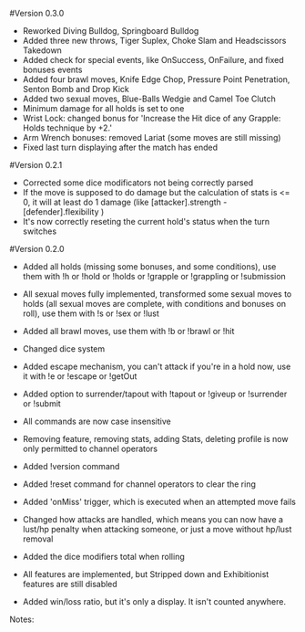 #Version 0.3.0
- Reworked Diving Bulldog, Springboard Bulldog
- Added three new throws, Tiger Suplex, Choke Slam and Headscissors Takedown
- Added check for special events, like OnSuccess, OnFailure, and fixed bonuses events
- Added four brawl moves, Knife Edge Chop, Pressure Point Penetration, Senton Bomb and Drop Kick
- Added two sexual moves, Blue-Balls Wedgie and Camel Toe Clutch
- Minimum damage for all holds is set to one
- Wrist Lock: changed bonus for 'Increase the Hit dice of any Grapple: Holds technique by +2.'
- Arm Wrench bonuses: removed Lariat (some moves are still missing)
- Fixed last turn displaying after the match has ended


#Version 0.2.1
- Corrected some dice modificators not being correctly parsed
- If the move is supposed to do damage but the calculation of stats is <= 0, it will at least do 1 damage (like [attacker].strength - [defender].flexibility )
- It's now correctly reseting the current hold's status when the turn switches

#Version 0.2.0

- Added all holds (missing some bonuses, and some conditions), use them with !h or !hold or !holds or !grapple or !grappling or !submission
- All sexual moves fully implemented, transformed some sexual moves to holds (all sexual moves are complete, with conditions and bonuses on roll), use them with !s or !sex or !lust
- Added all brawl moves, use them with !b or !brawl or !hit
- Changed dice system
- Added escape mechanism, you can't attack if you're in a hold now, use it with !e or !escape or !getOut
- Added option to surrender/tapout with !tapout or !giveup or !surrender or !submit
- All commands are now case insensitive


- Removing feature, removing stats, adding Stats, deleting profile is now only permitted to channel operators
- Added !version command
- Added !reset command for channel operators to clear the ring
- Added 'onMiss' trigger, which is executed when an attempted move fails
- Changed how attacks are handled, which means you can now have a lust/hp penalty when attacking someone, or just a move without hp/lust removal
- Added the dice modifiers total when rolling
- All features are implemented, but Stripped down and Exhibitionist features are still disabled

- Added win/loss ratio, but it's only a display. It isn't counted anywhere.


Notes:





